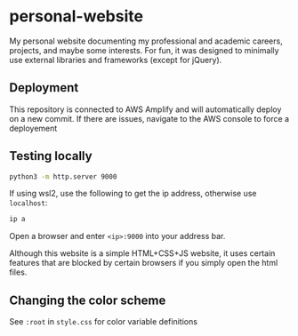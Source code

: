 # personal-website
My personal website documenting my professional and academic careers, projects, and maybe some interests.
For fun, it was designed to minimally use external libraries and frameworks (except for jQuery). 

## Deployment
This repository is connected to AWS Amplify and will automatically deploy on a new commit. If there are issues, navigate to the AWS console to force a deployement

## Testing locally
```bash
python3 -m http.server 9000
```

If using wsl2, use the following to get the ip address, otherwise use ```localhost```:
```bash
ip a
```

Open a browser and enter ```<ip>:9000``` into your address bar.

Although this website is a simple HTML+CSS+JS website, it uses certain features that are blocked by certain browsers if you simply open the html files.

## Changing the color scheme
See ```:root``` in ```style.css``` for color variable definitions
